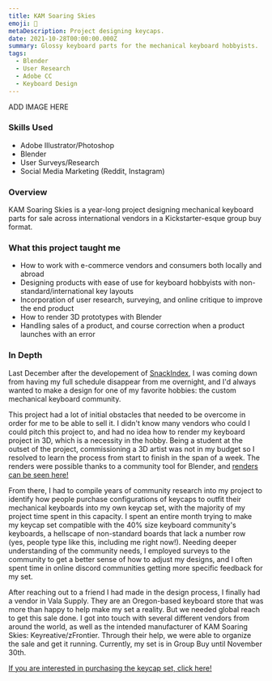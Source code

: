 ```yaml
---
title: KAM Soaring Skies
emoji: 🛫
metaDescription: Project designing keycaps.
date: 2021-10-28T00:00:00.000Z
summary: Glossy keyboard parts for the mechanical keyboard hobbyists.
tags:
  - Blender
  - User Research
  - Adobe CC
  - Keyboard Design
---
```


ADD IMAGE HERE

### Skills Used
  - Adobe Illustrator/Photoshop
  - Blender
  - User Surveys/Research
  - Social Media Marketing (Reddit, Instagram)

### Overview

KAM Soaring Skies is a year-long project designing mechanical keyboard parts for sale across international vendors in a Kickstarter-esque group buy format.

### What this project taught me

- How to work with e-commerce vendors and consumers both locally and abroad
- Designing products with ease of use for keyboard hobbyists with non-standard/international key layouts
- Incorporation of user research, surveying, and online critique to improve the end product
- How to render 3D prototypes with Blender
- Handling sales of a product, and course correction when a product launches with an error

### In Depth

Last December after the developement of [SnackIndex](#), I was coming down from having my full schedule disappear from me overnight, and I'd always wanted to make a design for one of my favorite hobbies: the custom mechanical keyboard community.

This project had a lot of initial obstacles that needed to be overcome in order for me to be able to sell it. I didn't know many vendors who could I could pitch this project to, and had no idea how to render my keyboard project in 3D, which is a necessity in the hobby. Being a student at the outset of the project, commissioning a 3D artist was not in my budget so I resolved to learn the process from start to finish in the span of a week. The renders were possible thanks to a community tool for Blender, and [renders can be seen here!](https://imgur.com/a/TjAP57r)

From there, I had to compile years of community research into my project to identify how people purchase configurations of keycaps to outfit their mechanical keyboards into my own keycap set, with the majority of my project time spent in this capacity. I spent an entire month trying to make my keycap set compatible with the 40% size keyboard community's keyboards, a hellscape of non-standard boards that lack a number row (yes, people type like this, including me right now!). Needing deeper understanding of the community needs, I employed surveys to the community to get a better sense of how to adjust my designs, and I often spent time in online discord communities getting more specific feedback for my set.

After reaching out to a friend I had made in the design process, I finally had a vendor in Vala Supply. They are an Oregon-based keyboard store that was more than happy to help make my set a reality. But we needed global reach to get this sale done. I got into touch with several different vendors from around the world, as well as the intended manufacturer of KAM Soaring Skies: Keyreative/zFrontier. Through their help, we were able to organize the sale and get it running. Currently, my set is in Group Buy until November 30th.

 [If you are interested in purchasing the keycap set, click here!](#)
